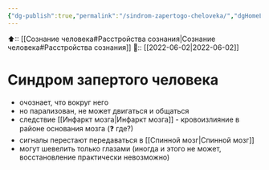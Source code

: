 ```yaml
---
{"dg-publish":true,"permalink":"/sindrom-zapertogo-cheloveka/","dgHomeLink":true,"dgPassFrontmatter":false}
---
```



⬆:: [[Сознание человека#Расстройства сознания|Сознание человека#Расстройства сознания]]
📅:: [[2022-06-02|2022-06-02]]

# Синдром запертого человека
- очознает, что вокруг него
- но парализован, не может двигаться и общаться
- следствие [[Инфаркт мозга|Инфаркт мозга]] - кровоизлияние в районе основания мозга (❓ где?)
- сигналы перестают передаваться в [[Спинной мозг|Спинной мозг]]
- могут шевелить только глазами (иногда и этого не может, восстановление практически невозможно)